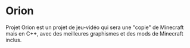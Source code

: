 # Orion
Projet Orion est un projet de jeu-vidéo qui sera une "copie" de Minecraft mais en C++, avec des meilleures graphismes et des mods de Minecraft inclus.
